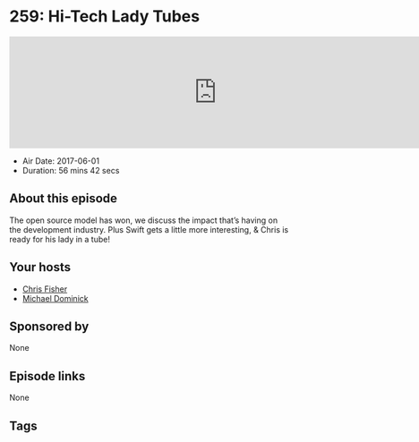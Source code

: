 # 259: Hi-Tech Lady Tubes

<iframe src="https://player.fireside.fm/v2/MLf2ZzhC+Wz6i7vPL?theme=dark" width="740" height="200" frameborder="0" scrolling="no"></iframe>

* Air Date: 2017-06-01
* Duration: 56 mins 42 secs

## About this episode

The open source model has won, we discuss the impact that’s having on the development industry. Plus Swift gets a little more interesting, & Chris is ready for his lady in a tube!

## Your hosts
* [Chris Fisher](https://coder.show/hosts/chrislas)
* [Michael Dominick](https://coder.show/hosts/michael)

## Sponsored by

None



## Episode links

None



## Tags

